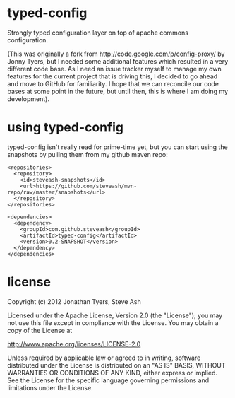 typed-config
============

Strongly typed configuration layer on top of apache commons configuration.

(This was originally a fork from http://code.google.com/p/config-proxy/ by Jonny Tyers, but I needed some 
additional features which resulted in a very different code base.  As I need an issue tracker myself to 
manage my own features for the current project that is driving this, I decided to go ahead and move to GitHub
for familiarity.  I hope that we can reconcile our code bases at some point in the future, but until then, this
is where I am doing my development).

using typed-config
============
typed-config isn't really read for prime-time yet, but you can start using the snapshots by pulling them from my
github maven repo:

```
<repositories>
  <repository>
    <id>steveash-snapshots</id>
    <url>https://github.com/steveash/mvn-repo/raw/master/snapshots</url>
  </repository>
</repositories>

<dependencies>
  <dependency>
    <groupId>com.github.steveash</groupId>
    <artifactId>typed-config</artifactId>
    <version>0.2-SNAPSHOT</version>
  </dependency>
</dependencies>
```

license
============

Copyright (c) 2012 Jonathan Tyers, Steve Ash

Licensed under the Apache License, Version 2.0 (the "License");
you may not use this file except in compliance with the License.
You may obtain a copy of the License at
 
http://www.apache.org/licenses/LICENSE-2.0
 
Unless required by applicable law or agreed to in writing, software
distributed under the License is distributed on an "AS IS" BASIS,
WITHOUT WARRANTIES OR CONDITIONS OF ANY KIND, either express or implied.
See the License for the specific language governing permissions and
limitations under the License.